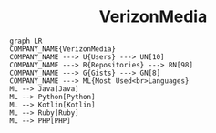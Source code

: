 <h1 align="center">VerizonMedia</h1>

```mermaid
graph LR
COMPANY_NAME{VerizonMedia}
COMPANY_NAME ---> U{Users} ---> UN[10]
COMPANY_NAME ---> R{Repositories} ---> RN[98]
COMPANY_NAME ---> G{Gists} ---> GN[8]
COMPANY_NAME ---> ML{Most Used<br>Languages}
ML --> Java[Java]
ML --> Python[Python]
ML --> Kotlin[Kotlin]
ML --> Ruby[Ruby]
ML --> PHP[PHP]
```
